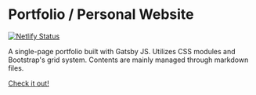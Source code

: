 # Portfolio / Personal Website

[![Netlify Status](https://api.netlify.com/api/v1/badges/13d4f6fb-3f8e-4543-969f-5945833cc7ba/deploy-status)](https://app.netlify.com/sites/kennyhw/deploys)

A single-page portfolio built with Gatsby JS. Utilizes CSS modules and Bootstrap's grid system. Contents are mainly managed through markdown files.

[Check it out!](https://kennyhw.netlify.app/)